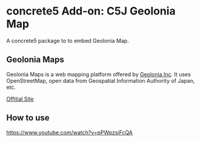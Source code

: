 # concrete5 Add-on: C5J Geolonia Map
A concrete5 package to to embed Geolonia Map.

## Geolonia Maps
Geolonia Maps is a web mapping platform offered by [Geolonia Inc](https://geolonia.com/). 
It uses OpenStreetMap, open data from Geospatial Information Authority of Japan, etc.

[Offitial Site](https://geolonia.com/maps/)

## How to use

https://www.youtube.com/watch?v=pPWpzsiFcQA
